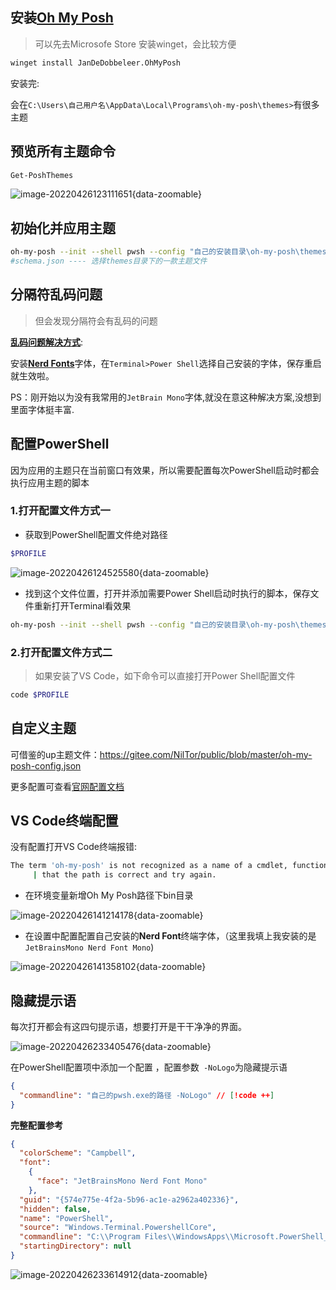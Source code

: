 ## 安装[Oh My Posh](https://ohmyposh.dev/docs/installation/windows)

> 可以先去Microsofe Store 安装winget，会比较方便

```bash
winget install JanDeDobbeleer.OhMyPosh
```

安装完:

会在`C:\Users\自己用户名\AppData\Local\Programs\oh-my-posh\themes>`有很多主题

## 预览所有主题命令

```bash
Get-PoshThemes
```

![image-20220426123111651](https://vnote-bucket.oss-cn-shanghai.aliyuncs.com/image-20220426123111651.png){data-zoomable}

## 初始化并应用主题

```bash
oh-my-posh --init --shell pwsh --config "自己的安装目录\oh-my-posh\themes\schema.json" | Invoke-Expression
#schema.json ---- 选择themes目录下的一款主题文件
```

## 分隔符乱码问题

> 但会发现分隔符会有乱码的问题

**[乱码问题解决方式](https://ohmyposh.dev/docs/configuration/fonts)**:

安装[**Nerd Fonts**](https://www.nerdfonts.com/font-downloads)字体，在`Terminal>Power Shell`选择自己安装的字体，保存重启就生效啦。

PS：刚开始以为没有我常用的`JetBrain Mono`字体,就没在意这种解决方案,没想到里面字体挺丰富.

## 配置PowerShell

因为应用的主题只在当前窗口有效果，所以需要配置每次PowerShell启动时都会执行应用主题的脚本

### 1.打开配置文件方式一

- 获取到PowerShell配置文件绝对路径

```bash
$PROFILE
```

![image-20220426124525580](https://vnote-bucket.oss-cn-shanghai.aliyuncs.com/image-20220426124525580.png){data-zoomable}

- 找到这个文件位置，打开并添加需要Power Shell启动时执行的脚本，保存文件重新打开Terminal看效果

```bash
oh-my-posh --init --shell pwsh --config "自己的安装目录\oh-my-posh\themes\schema.json" | Invoke-Expression
```

### 2.打开配置文件方式二

> 如果安装了VS Code，如下命令可以直接打开Power Shell配置文件

```bash
code $PROFILE
```

## 自定义主题

可借鉴的up主题文件：https://gitee.com/NilTor/public/blob/master/oh-my-posh-config.json

更多配置可查看[官网配置文档](https://ohmyposh.dev/docs/configuration/overview)

## VS Code终端配置

没有配置打开VS Code终端报错:

```bash
The term 'oh-my-posh' is not recognized as a name of a cmdlet, function, script file, or executable program. Check the spelling of the name, or if a path was included, verify
     | that the path is correct and try again.
```

- 在环境变量新增Oh My Posh路径下bin目录

![image-20220426141214178](https://vnote-bucket.oss-cn-shanghai.aliyuncs.com/image-20220426141214178.png){data-zoomable}

- 在设置中配置配置自己安装的**Nerd Font**终端字体，（这里我填上我安装的是`JetBrainsMono Nerd Font Mono`)

![image-20220426141358102](https://vnote-bucket.oss-cn-shanghai.aliyuncs.com/image-20220426141358102.png){data-zoomable}

## 隐藏提示语

每次打开都会有这四句提示语，想要打开是干干净净的界面。

![image-20220426233405476](https://vnote-bucket.oss-cn-shanghai.aliyuncs.com/image-20220426233405476.png){data-zoomable}

在PowerShell配置项中添加一个配置 ，配置参数` -NoLogo`为隐藏提示语

```json
{
  "commandline": "自己的pwsh.exe的路径 -NoLogo" // [!code ++]
}
```

**完整配置参考**

```json
{
  "colorScheme": "Campbell",
  "font":
    {
      "face": "JetBrainsMono Nerd Font Mono"
    },
  "guid": "{574e775e-4f2a-5b96-ac1e-a2962a402336}",
  "hidden": false,
  "name": "PowerShell",
  "source": "Windows.Terminal.PowershellCore",
  "commandline": "C:\\Program Files\\WindowsApps\\Microsoft.PowerShell_7.2.2.0_x64__8wekyb3d8bbwe\\pwsh.exe -NoLogo",
  "startingDirectory": null
}
```

![image-20220426233614912](https://vnote-bucket.oss-cn-shanghai.aliyuncs.com/image-20220426233614912.png){data-zoomable}
